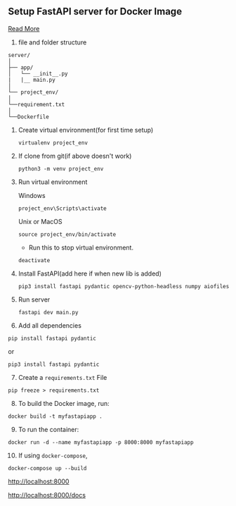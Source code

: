 ## Setup FastAPI server for Docker Image

[Read More](https://fastapi.tiangolo.com/deployment/docker/#one-process-per-container)

1. file and folder structure

```
server/
│
├── app/
│   └── __init__.py
|   |__ main.py
│
└── project_env/
│
└──requirement.txt
│
└──Dockerfile
```

1. Create virtual environment(for first time setup)
    ```
    virtualenv project_env
    ```

2. If clone from git(if above doesn't work)

    ```
    python3 -m venv project_env
    ```
   
3. Run virtual environment

    Windows
    ```
    project_env\Scripts\activate
    ```

    Unix or MacOS
    ```
   source project_env/bin/activate
    ```

   * Run this to stop virtual environment.

    ```
    deactivate
    ```

4. Install FastAPI(add here if when new lib is added)

    ```
    pip3 install fastapi pydantic opencv-python-headless numpy aiofiles
    ```

5. Run server

    ```
    fastapi dev main.py
    ```

6. Add all dependencies

```
pip install fastapi pydantic
```
or
```
pip3 install fastapi pydantic
```

7. Create a `requirements.txt` File

```
pip freeze > requirements.txt
```

8. To build the Docker image, run:

```
docker build -t myfastapiapp .
```

9. To run the container:

```
docker run -d --name myfastapiapp -p 8000:8000 myfastapiapp
```

10. If using `docker-compose`,

```
docker-compose up --build
```

[http://localhost:8000](http://localhost:8000)

[http://localhost:8000/docs](http://localhost:8000/docs)